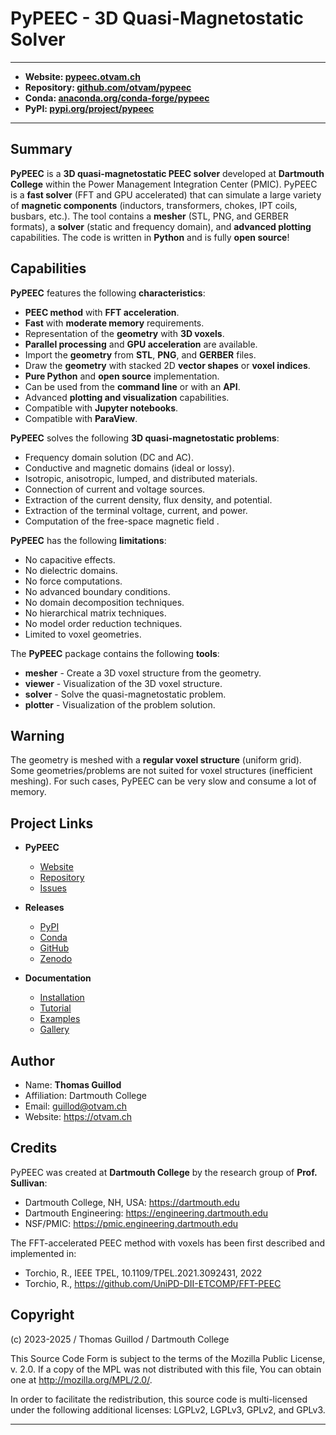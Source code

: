 # PyPEEC - 3D Quasi-Magnetostatic Solver

---
* **Website: [pypeec.otvam.ch](https://pypeec.otvam.ch)**
* **Repository: [github.com/otvam/pypeec](https://github.com/otvam/pypeec)**
* **Conda: [anaconda.org/conda-forge/pypeec](https://anaconda.org/conda-forge/pypeec)**
* **PyPI: [pypi.org/project/pypeec](https://pypi.org/project/pypeec)**
---

## Summary

**PyPEEC** is a **3D quasi-magnetostatic PEEC solver** developed at **Dartmouth College** within the Power Management Integration Center (PMIC). 
PyPEEC is a **fast solver** (FFT and GPU accelerated) that can simulate a large variety of **magnetic components** (inductors, transformers, chokes, IPT coils, busbars, etc.). 
The tool contains a **mesher** (STL, PNG, and GERBER formats), a **solver** (static and frequency domain), and **advanced plotting** capabilities.
The code is written in **Python** and is fully **open source**!

## Capabilities

**PyPEEC** features the following **characteristics**:

* **PEEC method** with **FFT acceleration**.
* **Fast** with **moderate memory** requirements.
* Representation of the **geometry** with **3D voxels**.
* **Parallel processing** and **GPU acceleration** are available.
* Import the **geometry** from **STL**, **PNG**, and **GERBER** files.
* Draw the **geometry** with stacked 2D **vector shapes** or **voxel indices**.
* **Pure Python** and **open source** implementation.
* Can be used from the **command line** or with an **API**.
* Advanced **plotting and visualization** capabilities.
* Compatible with **Jupyter notebooks**.
* Compatible with **ParaView**.

**PyPEEC** solves the following **3D quasi-magnetostatic problems**:

* Frequency domain solution (DC and AC).
* Conductive and magnetic domains (ideal or lossy).
* Isotropic, anisotropic, lumped, and distributed materials.
* Connection of current and voltage sources.
* Extraction of the current density, flux density, and potential.
* Extraction of the terminal voltage, current, and power.
* Computation of the free-space magnetic field .

**PyPEEC** has the following **limitations**:

* No capacitive effects.
* No dielectric domains.
* No force computations.
* No advanced boundary conditions.
* No domain decomposition techniques.
* No hierarchical matrix techniques.
* No model order reduction techniques.
* Limited to voxel geometries.

The **PyPEEC** package contains the following **tools**:

* **mesher** - Create a 3D voxel structure from the geometry.
* **viewer** - Visualization of the 3D voxel structure.
* **solver** - Solve the quasi-magnetostatic problem.
* **plotter** - Visualization of the problem solution.

## Warning

The geometry is meshed with a **regular voxel structure** (uniform grid).
Some geometries/problems are not suited for voxel structures (inefficient meshing).
For such cases, PyPEEC can be very slow and consume a lot of memory.

## Project Links

* **PyPEEC**

  * [Website](https://pypeec.otvam.ch)
  * [Repository](https://github.com/otvam/pypeec)
  * [Issues](https://github.com/otvam/pypeec/issues)

* **Releases**

  * [PyPI](https://pypi.org/project/pypeec)
  * [Conda](https://anaconda.org/conda-forge/pypeec)
  * [GitHub](https://github.com/otvam/pypeec/releases)
  * [Zenodo](https://doi.org/10.5281/zenodo.14941571)

* **Documentation**

  * [Installation](https://pypeec.otvam.ch/content/install.html)
  * [Tutorial](https://pypeec.otvam.ch/content/tutorial.html)
  * [Examples](https://pypeec.otvam.ch/content/examples.html)
  * [Gallery](https://pypeec.otvam.ch/content/gallery.html)

## Author

* Name: **Thomas Guillod**
* Affiliation: Dartmouth College
* Email: guillod@otvam.ch
* Website: https://otvam.ch

## Credits

PyPEEC was created at **Dartmouth College** by the research group of **Prof. Sullivan**:

* Dartmouth College, NH, USA: https://dartmouth.edu
* Dartmouth Engineering: https://engineering.dartmouth.edu
* NSF/PMIC: https://pmic.engineering.dartmouth.edu

The FFT-accelerated PEEC method with voxels has been first described and implemented in:

* Torchio, R., IEEE TPEL, 10.1109/TPEL.2021.3092431, 2022
* Torchio, R., https://github.com/UniPD-DII-ETCOMP/FFT-PEEC

## Copyright

(c) 2023-2025 / Thomas Guillod / Dartmouth College

This Source Code Form is subject to the terms of the Mozilla Public
License, v. 2.0. If a copy of the MPL was not distributed with this
file, You can obtain one at http://mozilla.org/MPL/2.0/.

In order to facilitate the redistribution, this source code is
multi-licensed under the following additional licenses:
LGPLv2, LGPLv3, GPLv2, and GPLv3.

---


